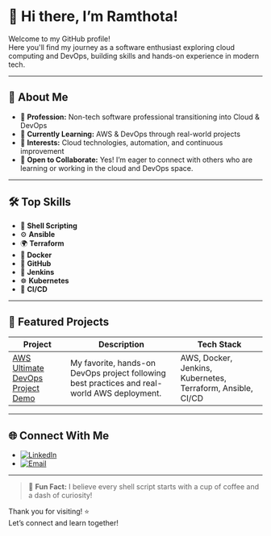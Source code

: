 # 👋 Hi there, I’m Ramthota!

Welcome to my GitHub profile!  
Here you'll find my journey as a software enthusiast exploring cloud computing and DevOps, building skills and hands-on experience in modern tech.

---

## 🚀 About Me

- 💼 **Profession:** Non-tech software professional transitioning into Cloud & DevOps
- 🌱 **Currently Learning:** AWS & DevOps through real-world projects
- 🎯 **Interests:** Cloud technologies, automation, and continuous improvement
- 🤝 **Open to Collaborate:** Yes! I’m eager to connect with others who are learning or working in the cloud and DevOps space.

---

## 🛠️ Top Skills

- 🐚 **Shell Scripting**
- ⚙️ **Ansible**
- 🌍 **Terraform**
- 🐳 **Docker**
- 🐙 **GitHub**
- 🔧 **Jenkins**
- ☸️ **Kubernetes**
- 🚀 **CI/CD**

---

## 📂 Featured Projects

| Project | Description | Tech Stack |
|---------|-------------|------------|
| [AWS Ultimate DevOps Project Demo](https://github.com/abhishekveeramalla/ultimate-devops-project-demo) | My favorite, hands-on DevOps project following best practices and real-world AWS deployment. | AWS, Docker, Jenkins, Kubernetes, Terraform, Ansible, CI/CD |

---

## 🌐 Connect With Me

- [![LinkedIn](https://img.shields.io/badge/LinkedIn-blue?logo=linkedin)](https://www.linkedin.com/in/ramdas-rao-thota-654539284)
- [![Email](https://img.shields.io/badge/Email-ramdas4987@gmail.com-red?logo=gmail)](mailto:ramdas4987@gmail.com)

---

> 🚀 **Fun Fact:** I believe every shell script starts with a cup of coffee and a dash of curiosity!

Thank you for visiting! ⭐️  
Let’s connect and learn together!
